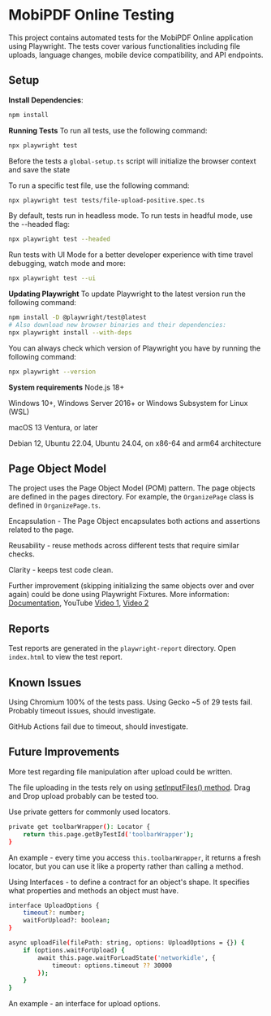 # MobiPDF Online Testing

This project contains automated tests for the MobiPDF Online application using Playwright. The tests cover various functionalities including file uploads, language changes, mobile device compatibility, and API endpoints.

## Setup

**Install Dependencies**:
```sh
npm install
```
**Running Tests**
To run all tests, use the following command:
```sh
npx playwright test
```
Before the tests a `global-setup.ts` script will initialize the browser context and save the state

To run a specific test file, use the following command:
```sh
npx playwright test tests/file-upload-positive.spec.ts
```
By default, tests run in headless mode. To run tests in headful mode, use the --headed flag:
```sh
npx playwright test --headed
```
Run tests with UI Mode for a better developer experience with time travel debugging, watch mode and more:
```sh
npx playwright test --ui
```
**Updating Playwright**
To update Playwright to the latest version run the following command:
```sh
npm install -D @playwright/test@latest
# Also download new browser binaries and their dependencies:
npx playwright install --with-deps
```
You can always check which version of Playwright you have by running the following command:
```sh
npx playwright --version
```
**System requirements**
Node.js 18+

Windows 10+, Windows Server 2016+ or Windows Subsystem for Linux (WSL)

macOS 13 Ventura, or later

Debian 12, Ubuntu 22.04, Ubuntu 24.04, on x86-64 and arm64 architecture


## Page Object Model

The project uses the Page Object Model (POM) pattern. The page objects are defined in the pages directory. For example, the `OrganizePage` class is defined in `OrganizePage.ts`.

Encapsulation - The Page Object encapsulates both actions and assertions related to the page.

Reusability - reuse methods across different tests that require similar checks.

Clarity - keeps  test code clean.

Further improvement (skipping initializing the same objects over and over again) could be done using Playwright Fixtures. More information: [Documentation](https://playwright.dev/docs/test-fixtures), YouTube [Video 1](https://www.youtube.com/watch?v=k488kAtT-Pw), [Video 2](https://www.youtube.com/watch?v=rRmfYu8hlbw)

## Reports

Test reports are generated in the `playwright-report` directory. Open `index.html` to view the test report.

## Known Issues

Using Chromium 100% of the tests pass. Using Gecko ~5 of 29 tests fail. Probably timeout issues, should investigate.

GitHub Actions fail due to timeout, should investigate.

## Future Improvements

More test regarding file manipulation after upload could be written.

The file uploading in the tests rely on using [setInputFiles() method](https://playwright.dev/docs/input#upload-files). Drag and Drop upload probably can be tested too.

Use private getters for commonly used locators.
```sh
private get toolbarWrapper(): Locator {
    return this.page.getByTestId('toolbarWrapper');
}
```
An example - every time you access `this.toolbarWrapper`, it returns a fresh locator, but you can use it like a property rather than calling a method.

Using Interfaces - to define a contract for an object's shape. It specifies what properties and methods an object must have.
```sh
interface UploadOptions {
    timeout?: number;
    waitForUpload?: boolean;
}

async uploadFile(filePath: string, options: UploadOptions = {}) {
    if (options.waitForUpload) {
        await this.page.waitForLoadState('networkidle', { 
            timeout: options.timeout ?? 30000 
        });
    }
}
```
An example - an interface for upload options.